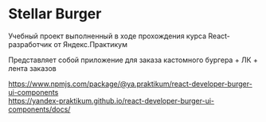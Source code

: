 # Stellar Burger

Учебный проект выполненный в ходе прохождения курса React-разработчик от Яндекс.Практикум

Представляет собой приложение для заказа кастомного бургера + ЛК + лента заказов

https://www.npmjs.com/package/@ya.praktikum/react-developer-burger-ui-components  
https://yandex-praktikum.github.io/react-developer-burger-ui-components/docs/
